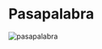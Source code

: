 # Pasapalabra


![pasapalabra](~/Documents/skylab/bootcamp/lab/sergio-arce/precourse/pasapalabra-2/img/instruction.png)